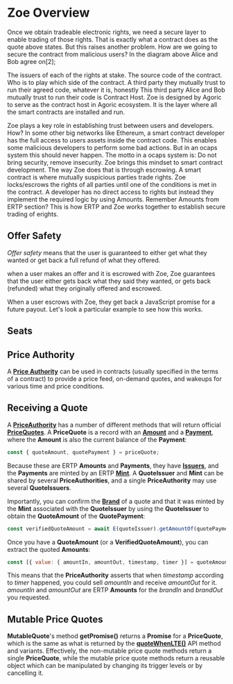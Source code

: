 # Zoe Overview

Once we obtain tradeable electronic rights, we need a secure layer to enable trading of those rights. That is exactly what a contract does as the quote above states. But this raises another problem. How are we going to secure the contract from malicious users? In the diagram above Alice and Bob agree on[2];

The issuers of each of the rights at stake.
The source code of the contract.
Who is to play which side of the contract.
A third party they mutually trust to run their agreed code, whatever it is, honestly
This third party Alice and Bob mutually trust to run their code is Contract Host. Zoe is designed by Agoric to serve as the contract host in Agoric ecosystem. It is the layer where all the smart contracts are installed and run.

Zoe plays a key role in establishing trust between users and developers. How? In some other big networks like Ethereum, a smart contract developer has the full access to users assets inside the contract code. This enables some malicious developers to perform some bad actions. But in an ocaps system this should never happen. The motto in a ocaps system is: Do not bring security, remove insecurity. Zoe brings this mindset to smart contract development. The way Zoe does that is through escrowing. A smart contract is where mutually suspicious parties trade rights. Zoe locks/escrows the rights of all parties until one of the conditions is met in the contract. A developer has no direct access to rights but instead they implement the required logic by using Amounts. Remember Amounts from ERTP section? This is how ERTP and Zoe works together to establish secure trading of erights.

## Offer Safety

*Offer safety* means that the user is guaranteed to either
get what they wanted or get back a full refund of what they offered.

when a user makes an offer
and it is escrowed with Zoe, Zoe guarantees that the user either
gets back what they said they wanted, or gets back (refunded) what they
originally offered and escrowed.

When a user escrows with Zoe, they get back
a JavaScript promise for a future payout. Let's
look a particular example to see how this works.


## Seats

## Price Authority

A **[Price Authority](/reference/zoe-api/price-authority.md)** can be used in contracts 
(usually specified in the terms of a contract) to provide a price feed, on-demand quotes, 
and wakeups for various time and price conditions.


## Receiving a Quote

A **[PriceAuthority](/reference/zoe-api/price-authority.md)**  has a number of different methods that will return
official **[PriceQuotes](/reference/zoe-api/zoe-data-types.md#pricequote)**. A **PriceQuote** is a
record with an **[Amount](/reference/ertp-api/ertp-data-types.md#amount)** and a **[Payment](/reference/ertp-api/payment.md)**,
where the **Amount** is also the current balance of the **Payment**:

```js
const { quoteAmount, quotePayment } = priceQuote;
```

Because these are ERTP **Amounts** and **Payments**, they have **[Issuers](/reference/ertp-api/issuer.md)**, and
the **Payments** are minted by an ERTP **[Mint](/reference/ertp-api/mint.md)**. A **QuoteIssuer** and 
**Mint** can be shared by several **PriceAuthorities**, and a single **PriceAuthority** may
use several **QuoteIssuers**.

Importantly, you can confirm the **[Brand](/reference/ertp-api/brand.md)** of a quote and that it was minted by the
**Mint** associated with the **QuoteIssuer** by using the **QuoteIssuer** to obtain the
**QuoteAmount** of the **QuotePayment**:

```js
const verifiedQuoteAmount = await E(quoteIssuer).getAmountOf(quotePayment);
```

Once you have a **QuoteAmount** (or a **VerifiedQuoteAmount**), you can extract the
quoted **Amounts**:

```js
const [{ value: { amountIn, amountOut, timestamp, timer }] = quoteAmount;
```

This means that the **PriceAuthority** asserts that when *timestamp* according to
*timer* happened, you could sell *amountIn* and receive *amountOut* for it.
*amountIn* and *amountOut* are ERTP **Amounts** for the *brandIn* and *brandOut* you
requested.

## Mutable Price Quotes

**MutableQuote**'s method **getPromise()** returns a **Promise** for a **PriceQuote**,
which is the same as what is returned by the **[quoteWhenLTE()](/reference/zoe-api/price-authority.md#e-priceauthority-quotewhenlte-amountin-amountoutlimit)** API method and variants.
Effectively, the non-mutable price quote methods return a single **PriceQuote**, while
the mutable price quote methods return a reusable object which can be manipulated
by changing its trigger levels or by cancelling it.
